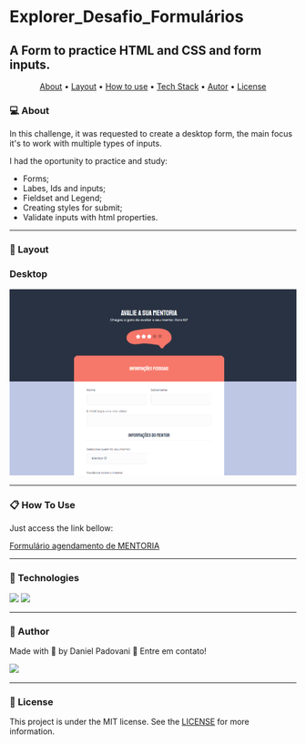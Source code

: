 # Explorer_Desafio_Formulários

## A Form to practice HTML and CSS and form inputs.

<p align="center">
	<a href="#computer-about">About</a> •
 	<a href="#art-layout">Layout</a> • 
 	<a href="#clipboard-how-to-use">How to use</a> • 
 	<a href="#rocket-technologies">Tech Stack</a> • 
 	<a href="#dart-author">Autor</a> • 
 	<a href="#memo-license">License</a>
</p>

### :computer: About

In this challenge, it was requested to create a desktop form, the main focus it's to work with multiple types of inputs.

I had the oportunity to practice and study:
*	Forms;
*	Labes, Ids and inputs;
*	Fieldset and Legend;
* Creating styles for submit;
* Validate inputs with html properties.


---

### :art: Layout

### Desktop

<p align="center">
	<img alt="desktop version of website" src="./images/desktop.png" width="600px">
</p>

---

### :clipboard: How To Use

Just access the link bellow:

<a href="https://dan-padovani.github.io/Explorer_projeto04_Formularios/" target="_blank">Formulário agendamento de MENTORIA</a>

---

### :rocket: Technologies

<img src="https://img.shields.io/badge/HTML5-E34F26?style=for-the-badge&logo=html5&logoColor=white">
<img src="https://img.shields.io/badge/CSS3-1572B6?style=for-the-badge&logo=css3&logoColor=white">

---

### :dart: Author

<p>
	Made with &#128150 by Daniel Padovani &#128075 Entre em contato! 	
</p>
<div>
  <a href="https://www.linkedin.com/in/daniel-padovani/" target="_blank">
    <img src="https://img.shields.io/badge/LinkedIn-0077B5?style=for-the-badge&logo=linkedin&logoColor=white">
  </a>  
</div>

---

### :memo: License

This project is under the MIT license. See the [LICENSE](LICENSE) for more information.
